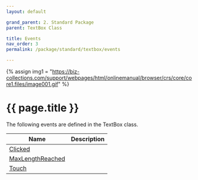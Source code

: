 ```yaml
---
layout: default

grand_parent: 2. Standard Package
parent: TextBox Class

title: Events
nav_order: 3
permalink: /package/standard/textbox/events

---
```

{% assign img1 = "https://biz-collections.com/support/webpages/html/onlinemanual/browser/crs/core/core1.files/image001.gif" %}


# {{ page.title }}

The following events are defined in the TextBox class.

|Name       |  Description |
|----------	|--------------|
|[Clicked](/package/standard/textbox/events/clicked) | |
|[MaxLengthReached](/package/standard/textbox/events/maxlengthreached) | |
|[Touch](/package/standard/textbox/events/touch) | |